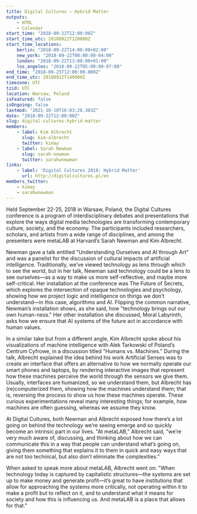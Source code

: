 ```yaml
---
title: Digital Cultures – Hybrid Matter
outputs:
    - HTML
    - Calendar
start_time: "2018-09-22T12:00:00Z"
start_time_utc: 20180922T120000Z
start_time_locations:
    berlin: "2018-09-22T14:00:00+02:00"
    new_york: "2018-09-22T08:00:00-04:00"
    london: "2018-09-22T13:00:00+01:00"
    los_angeles: "2018-09-22T05:00:00-07:00"
end_time: "2018-09-25T12:00:00.000Z"
end_time_utc: 20180922T140000Z
timezone: UTC
tzid: UTC
location: Warsaw, Poland
isFeatured: false
isOngoing: false
lastmod: "2021-10-10T16:03:28.303Z"
date: "2018-09-22T12:00:00Z"
slug: digital-cultures-hybrid-matter
members:
    - label: Kim Albrecht
      slug: kim-albrecht
      twitter: kimay
    - label: Sarah Newman
      slug: sarah-newman
      twitter: sarahwnewman
links:
    - label: 'Digital Cultures 2018: Hybrid Matter'
      url: http://digitalcultures.pl/en
members_twitter:
    - kimay
    - sarahwnewman
---
```

Held September 22-25, 2018 in Warsaw, Poland, the Digital Cultures conference is a program of interdisciplinary debates and presentations that explore the ways digital media technologies are transforming contemporary culture, society, and the economy. The participants included researchers, scholars, and artists from a wide range of disciplines, and among the presenters were metaLAB at Harvard’s Sarah Newman and Kim Albrecht.

Newman gave a talk entitled "Understanding Ourselves and AI through Art" and was a panelist for the discussion of cultural impacts of artificial intelligence. Traditionally, we’ve viewed technology as lens through which to see the world, but in her talk, Newman said technology could be a lens to see ourselves—as a way to make us more self-reflective, and maybe more self-critical. Her installation at the conference was The Future of Secrets, which explores the intersection of opaque technologies and psychology, showing how we project logic and intelligence on things we don’t understand—in this case, algorithms and AI. Flipping the common narrative, Newman’s installation shows, as she said, how "technology brings out our own human-ness." Her other installation she discussed, Moral Labyrinth, asks how we ensure that AI systems of the future act in accordance with human values.

In a similar take but from a different angle, Kim Albrecht spoke about his visualizations of machine intelligence with Alek Tarkowski of Poland’s Centrum Cyfrowe, in a discussion titled "Humans vs. Machines." During the talk, Albrecht explained the idea behind his work Artificial Senses was to create an interface that offers an alternative to how we normally operate our smart phones and laptops, by rendering interactive images that represent how these machines perceive the world through the sensors we give them. Usually, interfaces are humanized, so we understand them, but Albrecht has (re)computerized them, showing how the machines understand them; that is, reversing the process to show us how these machines operate. These curious experimentations reveal many interesting things; for example, how machines are often guessing, whereas we assume they know.

At Digital Cultures, both Newman and Albrecht exposed how there’s a lot going on behind the technology we’re seeing emerge and so quickly become an intrinsic part in our lives. "At metaLAB," Albrecht said, "we’re very much aware of, discussing, and thinking about how we can communicate this in a way that people can understand what’s going on, giving them something that explains it to them in quick and easy ways that are not too technical, but also don’t eliminate the complexities."

When asked to speak more about metaLAB, Albrecht went on: "When technology today is captured by capitalistic structures—the systems are set up to make money and generate profit—it’s great to have institutions that allow for approaching the systems more critically, not operating within it to make a profit but to reflect on it, and to understand what it means for society and how this is influencing us. And metaLAB is a place that allows for that."